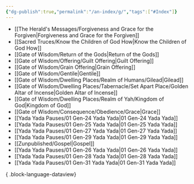 ```yaml
---
{"dg-publish":true,"permalink":"/an-index/g/","tags":["#Index"]}
---
```



- [[The Herald's Messages/Forgiveness and Grace for the Forgiven\|Forgiveness and Grace for the Forgiven]]
- [[Sacred Truces/Know the Children of God How\|Know the Children of God How]]
- [[Gate of Wisdom/Return of the Gods\|Return of the Gods]]
- [[Gate of Wisdom/Offering/Guilt Offering\|Guilt Offering]]
- [[Gate of Wisdom/Grain Offering\|Grain Offering]]
- [[Gate of Wisdom/Gentile\|Gentile]]
- [[Gate of Wisdom/Dwelling Places/Realm of Humans/Gilead\|Gilead]]
- [[Gate of Wisdom/Dwelling Places/Tabernacle/Set Apart Place/Golden Altar of Incense\|Golden Altar of Incense]]
- [[Gate of Wisdom/Dwelling Places/Realm of Yah/Kingdom of God\|Kingdom of God]]
- [[Gate of Wisdom/Consequence/Obedience/Grace\|Grace]]
- [[Yada Yada Pauses/01 Gen-24 Yada Yada\|01 Gen-24 Yada Yada]]
- [[Yada Yada Pauses/01 Gen-25 Yada Yada\|01 Gen-25 Yada Yada]]
- [[Yada Yada Pauses/01 Gen-27 Yada Yada\|01 Gen-27 Yada Yada]]
- [[Yada Yada Pauses/01 Gen-29 Yada Yada\|01 Gen-29 Yada Yada]]
- [[Zunpublished/Gospel\|Gospel]]
- [[Yada Yada Pauses/01 Gen-26 Yada Yada\|01 Gen-26 Yada Yada]]
- [[Yada Yada Pauses/01 Gen-28 Yada Yada\|01 Gen-28 Yada Yada]]
- [[Yada Yada Pauses/01 Gen-31 Yada Yada\|01 Gen-31 Yada Yada]]

{ .block-language-dataview}
